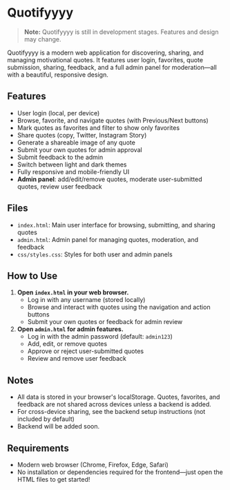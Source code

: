 # Quotifyyyy

> **Note:** Quotifyyyy is still in development stages. Features and design may change.

Quotifyyyy is a modern web application for discovering, sharing, and managing motivational quotes. It features user login, favorites, quote submission, sharing, feedback, and a full admin panel for moderation—all with a beautiful, responsive design.

## Features
- User login (local, per device)
- Browse, favorite, and navigate quotes (with Previous/Next buttons)
- Mark quotes as favorites and filter to show only favorites
- Share quotes (copy, Twitter, Instagram Story)
- Generate a shareable image of any quote
- Submit your own quotes for admin approval
- Submit feedback to the admin
- Switch between light and dark themes
- Fully responsive and mobile-friendly UI
- **Admin panel**: add/edit/remove quotes, moderate user-submitted quotes, review user feedback

## Files
- `index.html`: Main user interface for browsing, submitting, and sharing quotes
- `admin.html`: Admin panel for managing quotes, moderation, and feedback
- `css/styles.css`: Styles for both user and admin panels

## How to Use
1. **Open `index.html` in your web browser.**
   - Log in with any username (stored locally)
   - Browse and interact with quotes using the navigation and action buttons
   - Submit your own quotes or feedback for admin review
2. **Open `admin.html` for admin features.**
   - Log in with the admin password (default: `admin123`)
   - Add, edit, or remove quotes
   - Approve or reject user-submitted quotes
   - Review and remove user feedback

## Notes
- All data is stored in your browser's localStorage. Quotes, favorites, and feedback are not shared across devices unless a backend is added.
- For cross-device sharing, see the backend setup instructions (not included by default)
- Backend will be added soon.

## Requirements
- Modern web browser (Chrome, Firefox, Edge, Safari)
- No installation or dependencies required for the frontend—just open the HTML files to get started!
